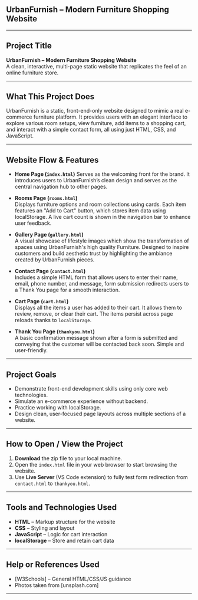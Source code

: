 ## UrbanFurnish – Modern Furniture Shopping Website

---

## Project Title
**UrbanFurnish – Modern Furniture Shopping Website**  
A clean, interactive, multi-page static website that replicates the feel of an online furniture store.

---

## What This Project Does

UrbanFurnish is a static, front-end-only website designed to mimic a real e-commerce furniture platform. It provides users with an elegant interface to explore various room setups, view furniture, add items to a shopping cart, and interact with a simple contact form, all using just HTML, CSS, and JavaScript.

---

## Website Flow & Features

- **Home Page (`index.html`)**
  Serves as the welcoming front for the brand. It introduces users to UrbanFurnish’s clean design and serves as the central navigation hub to other pages.

- **Rooms Page (`rooms.html`)**  
  Displays furniture options and room collections using cards. Each item features an "Add to Cart" button, which stores item data using localStorage. A live cart count is shown in the navigation bar to enhance user feedback.

- **Gallery Page (`gallery.html`)**  
  A visual showcase of lifestyle images which show the transformation of spaces using UrbanFurnish's high quality Furniture. Designed to inspire customers and build aesthetic trust by highlighting the ambiance created by UrbanFurnish pieces.

- **Contact Page (`contact.html`)**  
  Includes a simple HTML form that allows users to enter their name, email, phone number, and message, form submission redirects users to a Thank You page for a smooth interaction.

- **Cart Page (`cart.html`)**  
  Displays all the items a user has added to their cart. It allows them to review, remove, or clear their cart. The items persist across page reloads thanks to `localStorage`.

- **Thank You Page (`thankyou.html`)**  
  A basic confirmation message shown after a form is submitted and conveying that the customer will be contacted back soon. Simple and user-friendly.
  
---

## Project Goals

- Demonstrate front-end development skills using only core web technologies.
- Simulate an e-commerce experience without backend.
- Practice working with localStorage.
- Design clean, user-focused page layouts across multiple sections of a website.

---

## How to Open / View the Project

1. **Download** the zip file to your local machine.
2. Open the `index.html` file in your web browser to start browsing the website.
3. Use **Live Server** (VS Code extension) to fully test form redirection from `contact.html` to `thankyou.html`.

---

## Tools and Technologies Used

- **HTML** – Markup structure for the website  
- **CSS** – Styling and layout  
- **JavaScript** – Logic for cart interaction  
- **localStorage** – Store and retain cart data   

---

## Help or References Used

- [W3Schools] – General HTML/CSS/JS guidance
- Photos taken from [unsplash.com]

---
